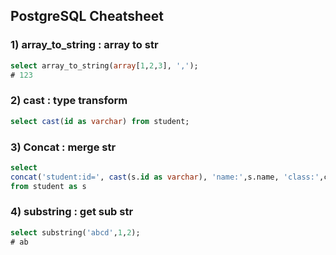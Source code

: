 ## PostgreSQL Cheatsheet


### 1) array_to_string : array to str
```sql
select array_to_string(array[1,2,3], ',');
# 123
```

### 2) cast : type transform
```sql
select cast(id as varchar) from student;
```

### 3) Concat : merge str
```sql
select
concat('student:id=', cast(s.id as varchar), 'name:',s.name, 'class:',ci.name)
from student as s
```

### 4) substring : get sub str
```sql
select substring('abcd',1,2); 
# ab
```